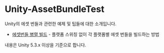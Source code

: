 # Unity-AssetBundleTest

Unity의 에셋 번들과 관련한 예제 및 팁들에 대한 소개입니다.


* [에셋번들 병렬 빌드](https://github.com/kimsama/Unity-AssetBundleTest/tree/master/ProjectRoot) - 플랫폼 스위칭 없이 각 플랫폼별 에셋 번들을 빌드하는 방법


내용은 Unity 5.3.x  이상을 기준으로 합니다. 
